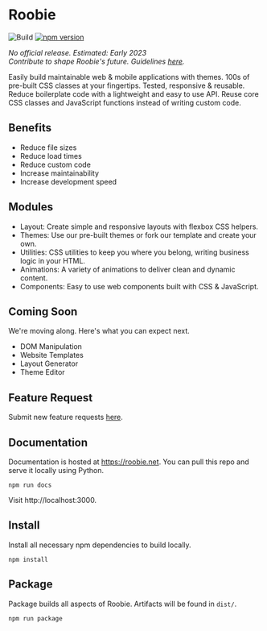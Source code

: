 # Roobie
![Build](https://github.com/kgrewee/roobie/actions/workflows/npm.yml/badge.svg)
[![npm version](https://badge.fury.io/js/roobie.svg)](https://badge.fury.io/js/roobie)

*No official release. Estimated: Early 2023*<br>
*Contribute to shape Roobie's future. Guidelines [here](https://github.com/kgrewee/roobie/blob/main/CONTRIBUTING.md).*

Easily build maintainable web & mobile applications with themes. 100s of pre-built CSS classes at your fingertips. Tested, responsive & reusable. Reduce boilerplate code with a lightweight and easy to use API.  Reuse core CSS classes and JavaScript functions instead of writing custom code.

## Benefits

- Reduce file sizes
- Reduce load times
- Reduce custom code
- Increase maintainability
- Increase development speed

## Modules
- Layout: Create simple and responsive layouts with flexbox CSS helpers.
- Themes: Use our pre-built themes or fork our template and create your own.
- Utilities: CSS utilities to keep you where you belong, writing business logic in your HTML.
- Animations: A variety of animations to deliver clean and dynamic content.
- Components: Easy to use web components built with CSS & JavaScript.

## Coming Soon
We're moving along.  Here's what you can expect next.

- DOM Manipulation
- Website Templates
- Layout Generator
- Theme Editor

## Feature Request
Submit new feature requests [here](https://github.com/kgrewee/roobie/issues).

## Documentation
Documentation is hosted at https://roobie.net.  You can pull this repo and serve it locally using Python.
```shell
npm run docs
```
Visit http://localhost:3000.

## Install
Install all necessary npm dependencies to build locally.
```shell
npm install
```

## Package
Package builds all aspects of Roobie.  Artifacts will be found in `dist/`.
```shell
npm run package
```